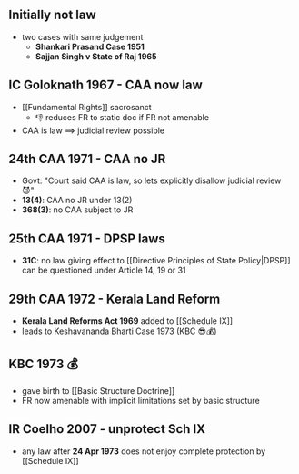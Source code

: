 ## Initially not law
- two cases with same judgement
	- **Shankari Prasand Case 1951**
	- **Sajjan Singh v State of Raj 1965**

## IC Goloknath 1967 - CAA now law
- [[Fundamental Rights]] sacrosanct
	- 👎 reduces FR to static doc if FR not amenable
- CAA is law $\implies$ judicial review possible
## 24th CAA 1971 - CAA no JR
- Govt: "Court said CAA is law, so lets explicitly disallow judicial review 😈"
- **13(4)**: CAA no JR under 13(2)
- **368(3)**: no CAA subject to JR
## 25th CAA 1971 - DPSP laws
- **31C**: no law giving effect to [[Directive Principles of State Policy|DPSP]] can be questioned under Article 14, 19 or 31
## 29th CAA 1972 - Kerala Land Reform
- **Kerala Land Reforms Act 1969** added to [[Schedule IX]]
- leads to Keshavananda Bharti Case 1973 (KBC 😎💰)
## KBC 1973 💰
- gave birth to [[Basic Structure Doctrine]]
- FR now amenable with implicit limitations set by basic structure

## IR Coelho 2007 - unprotect Sch IX
- any law after **24 Apr 1973** does not enjoy complete protection by [[Schedule IX]]